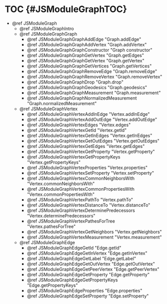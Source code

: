 TOC {#JSModuleGraphTOC}
=======================

- @ref JSModuleGraph
   - @ref JSModuleGraphIntro
   - @ref JSModuleGraphGraph
       - @ref JSModuleGraphGraphAddEdge "Graph.addEdge"
       - @ref JSModuleGraphGraphAddVertex "Graph.addVertex"
       - @ref JSModuleGraphGraphConstructor "Graph constructor"
       - @ref JSModuleGraphGraphGetVertex "Graph.getEdges"
       - @ref JSModuleGraphGraphGetVertex "Graph.getVertex"
       - @ref JSModuleGraphGraphGetVertices "Graph.getVertices"
       - @ref JSModuleGraphGraphRemoveEdge "Graph.removeEdge"
       - @ref JSModuleGraphGraphRemoveVertex "Graph.removeVertex"
       - @ref JSModuleGraphGraphDrop "Graph.drop"
       - @ref JSModuleGraphGraphGeodesics "Graph.geodesics"
       - @ref JSModuleGraphGraphMeasurement "Graph.measurement"
       - @ref JSModuleGraphGraphNormalizedMeasurement "Graph.normalizedMeasurement"
   - @ref JSModuleGraphVertex
       - @ref JSModuleGraphVertexAddInEdge "Vertex.addInEdge"
       - @ref JSModuleGraphVertexAddOutEdge "Vertex.addOutEdge"
       - @ref JSModuleGraphVertexEdges "Vertex.edges"
       - @ref JSModuleGraphVertexGetId "Vertex.getId"
       - @ref JSModuleGraphVertexGetInEdges "Vertex.getInEdges"
       - @ref JSModuleGraphVertexGetOutEdges "Vertex.getOutEdges"
       - @ref JSModuleGraphVertexGetEdges "Vertex.getEdges"
       - @ref JSModuleGraphVertexGetProperty "Vertex.getProperty"
       - @ref JSModuleGraphVertexGetPropertyKeys "Vertex.getPropertyKeys"
       - @ref JSModuleGraphVertexProperties "Vertex.properties"
       - @ref JSModuleGraphVertexSetProperty "Vertex.setProperty"
       - @ref JSModuleGraphVertexCommonNeighborsWith "Vertex.commonNeighborsWith"
       - @ref JSModuleGraphVertexCommonPropertiesWith "Vertex.commonPropertiesWith"
       - @ref JSModuleGraphVertexPathTo "Vertex.pathTo"
       - @ref JSModuleGraphVertexDistanceTo "Vertex.distanceTo"
       - @ref JSModuleGraphVertexDeterminePredecessors "Vertex.determinePredecessors"
       - @ref JSModuleGraphVertexPathesForTree "Vertex.pathesForTree"
       - @ref JSModuleGraphVertexGetNeighbors "Vertex.getNeighbors"
       - @ref JSModuleGraphVertexMeasurement "Vertex.measurement"
   - @ref JSModuleGraphEdge
       - @ref JSModuleGraphEdgeGetId "Edge.getId"
       - @ref JSModuleGraphEdgeGetInVertex "Edge.getInVertex"
       - @ref JSModuleGraphEdgeGetLabel "Edge.getLabel"
       - @ref JSModuleGraphEdgeGetOutVertex "Edge.getOutVertex"
       - @ref JSModuleGraphEdgeGetPeerVertex "Edge.getPeerVertex"
       - @ref JSModuleGraphEdgeGetProperty "Edge.getProperty"
       - @ref JSModuleGraphEdgeGetPropertyKeys "Edge.getPropertyKeys"
       - @ref JSModuleGraphEdgeProperties "Edge.properties"
       - @ref JSModuleGraphEdgeSetProperty "Edge.setProperty"
